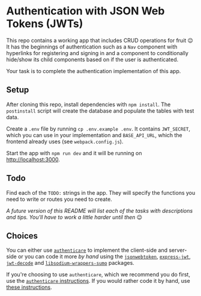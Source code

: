 # Authentication with JSON Web Tokens (JWTs)

This repo contains a working app that includes CRUD operations for fruit :wink: It has the beginnings of authentication such as a `Nav` component with hyperlinks for registering and signing in and a component to conditionally hide/show its child components based on if the user is authenticated.

Your task is to complete the authentication implementation of this app.


## Setup

After cloning this repo, install dependencies with `npm install`. The `postinstall` script will create the database and populate the tables with test data.

Create a `.env` file by running `cp .env.example .env`. It contains `JWT_SECRET`, which you can use in your implementation and `BASE_API_URL`, which the frontend already uses (see `webpack.config.js`).

Start the app with `npm run dev` and it will be running on [http://localhost:3000](http://localhost:3000).


## Todo

Find each of the `TODO:` strings in the app. They will specify the functions you need to write or routes you need to create.

_A future version of this README will list each of the tasks with descriptions and tips. You'll have to work a little harder until then_ :wink:


## Choices

You can either use [`authenticare`](https://www.npmjs.com/package/authenticare) to implement the client-side and server-side or you can code it more _by hand_ using the [`jsonwebtoken`](https://www.npmjs.com/package/jsonwebtoken), [`express-jwt`](https://www.npmjs.com/package/express-jwt), [`jwt-decode`](https://www.npmjs.com/package/jwt-decode) and [`libsodium-wrappers-sumo`](https://www.npmjs.com/package/libsodium-wrappers-sumo) packages.

If you're choosing to use `authenticare`, which we recommend you do first, use the [`authenticare` instructions](with-authenticare.md). If you would rather code it by hand, use [these instructions](by-hand.md).
